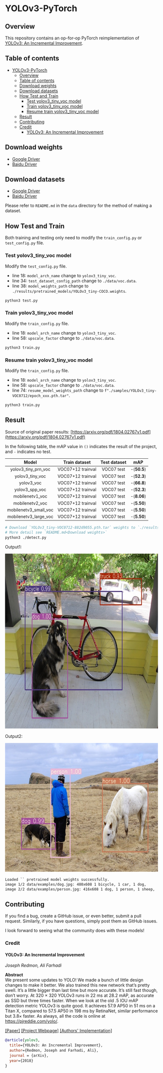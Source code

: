 # YOLOv3-PyTorch

## Overview

This repository contains an op-for-op PyTorch reimplementation
of [YOLOv3: An Incremental Improvement](https://arxiv.org/pdf/1804.02767v1.pdf).

## Table of contents

- [YOLOv3-PyTorch](#yolov3-pytorch)
    - [Overview](#overview)
    - [Table of contents](#table-of-contents)
    - [Download weights](#download-weights)
    - [Download datasets](#download-datasets)
    - [How Test and Train](#how-test-and-train)
        - [Test yolov3_tiny_voc model](#test-yolov3tinyvoc-model)
        - [Train yolov3_tiny_voc model](#train-yolov3tinyvoc-model)
        - [Resume train yolov3_tiny_voc model](#resume-train-yolov3tinyvoc-model)
    - [Result](#result)
    - [Contributing](#contributing)
    - [Credit](#credit)
        - [YOLOv3: An Incremental Improvement](#yolov3--an-incremental-improvement)

## Download weights

- [Google Driver](https://drive.google.com/drive/folders/17ju2HN7Y6pyPK2CC_AqnAfTOe9_3hCQ8?usp=sharing)
- [Baidu Driver](https://pan.baidu.com/s/1yNs4rqIb004-NKEdKBJtYg?pwd=llot)

## Download datasets

- [Google Driver](https://drive.google.com/drive/folders/1xuXk-uvAe-F2m6oxbOQB3DFM573GPN57?usp=share_link)
- [Baidu Driver](https://pan.baidu.com/s/1UsLQvMLbm1uhv-tYTL2q-w?pwd=llot)

Please refer to `README.md` in the `data` directory for the method of making a dataset.

## How Test and Train

Both training and testing only need to modify the `train_config.py` or `test_config.py` file.

### Test yolov3_tiny_voc model

Modify the `test_config.py` file.

- line 18: `model_arch_name` change to `yolov3_tiny_voc`.
- line 34: `test_dataset_config_path` change to `./data/voc.data`.
- line 38: `model_weights_path` change to `./results/pretrained_models/YOLOv3_tiny-COCO.weights`.

```bash
python3 test.py
```

### Train yolov3_tiny_voc model

Modify the `train_config.py` file.

- line 18: `model_arch_name` change to `yolov3_tiny_voc`.
- line 58: `upscale_factor` change to `./data/voc.data`.

```bash
python3 train.py
```

### Resume train yolov3_tiny_voc model

Modify the `train_config.py` file.

- line 18: `model_arch_name` change to `yolov3_tiny_voc`.
- line 58: `upscale_factor` change to `./data/voc.data`.
- line 74: `resume_model_weights_path` change to `f"./samples/YOLOv3_tiny-VOC0712/epoch_xxx.pth.tar"`.

```bash
python3 train.py
```

## Result

Source of original paper results: [https://arxiv.org/pdf/1804.02767v1.pdf](https://arxiv.org/pdf/1804.02767v1.pdf)

In the following table, the mAP value in `()` indicates the result of the project, and `-` indicates no test.

|         Model         |   Train dataset   | Test dataset |     mAP     | 
|:---------------------:|:-----------------:|:------------:|:-----------:|
|  yolov3_tiny_prn_voc  | VOC07+12 trainval |  VOC07 test  | -(**50.5**) |
|    yolov3_tiny_voc    | VOC07+12 trainval |  VOC07 test  | -(**52.3**) |
|      yolov3_voc       | VOC07+12 trainval |  VOC07 test  | -(**66.8**) |
|    yolov3_spp_voc     | VOC07+12 trainval |  VOC07 test  | -(**52.3**) |
|    mobilenetv1_voc    | VOC07+12 trainval |  VOC07 test  | -(**8.06**) |
|    mobilenetv2_voc    | VOC07+12 trainval |  VOC07 test  | -(**5.50**) |
| mobilenetv3_small_voc | VOC07+12 trainval |  VOC07 test  | -(**5.50**) |
| mobilenetv3_large_voc | VOC07+12 trainval |  VOC07 test  | -(**5.50**) |

```bash
# Download `YOLOv3_tiny-VOC0712-882d9055.pth.tar` weights to `./results/pretrained_models`
# More detail see `README.md<Download weights>`
python3 ./detect.py
```

Output1:

<span align="center"><img width="768" height="576" src="figure/dog.jpg"/></span>

Output2:

<span align="center"><img width="640" height="424" src="figure/person.jpg"/></span>

```text
Loaded `` pretrained model weights successfully.
image 1/2 data/examples/dog.jpg: 480x608 1 bicycle, 1 car, 1 dog, 
image 2/2 data/examples/person.jpg: 416x608 1 dog, 1 person, 1 sheep,
```

## Contributing

If you find a bug, create a GitHub issue, or even better, submit a pull request. Similarly, if you have questions,
simply post them as GitHub issues.

I look forward to seeing what the community does with these models!

### Credit

#### YOLOv3: An Incremental Improvement

_Joseph Redmon, Ali Farhadi_ <br>

**Abstract** <br>
We present some updates to YOLO! We made a bunch of little design changes to make it better. We also trained
this new network that’s pretty swell. It’s a little bigger than last time but more accurate. It’s still fast though,
don’t worry. At 320 × 320 YOLOv3 runs in 22 ms at 28.2 mAP, as accurate as SSD but three times faster. When we look at
the old .5 IOU mAP detection metric YOLOv3 is quite good. It achieves 57.9 AP50 in 51 ms on a Titan X, compared to 57.5
AP50 in 198 ms by RetinaNet, similar performance but 3.8× faster. As always, all the code is online
at https://pjreddie.com/yolo/.

[[Paper]](https://pjreddie.com/media/files/papers/YOLOv3.pdf) [[Project Webpage]](https://pjreddie.com/darknet/yolo/) [[Authors' Implementation]](https://github.com/pjreddie/darknet)

```bibtex
@article{yolov3,
  title={YOLOv3: An Incremental Improvement},
  author={Redmon, Joseph and Farhadi, Ali},
  journal = {arXiv},
  year={2018}
}
```
